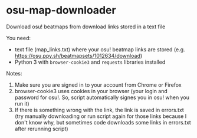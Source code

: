 # osu-map-downloader
Download osu! beatmaps from download links stored in a text file

You need:
* text file (map_links.txt) where your osu! beatmap links are stored (e.g. https://osu.ppy.sh/beatmapsets/1012634/download)
* Python 3 with `browser-cookie3` and `requests` libraries installed

Notes:
1. Make sure you are signed in to your account from Chrome or Firefox
2. browser-cookie3 uses cookies in your browser (your login and password for osu!. So, script automatically signes you in osu! when you run it)
3. If there is something wrong with the link, the link is saved in errors.txt (try manually downloading or run script again for those links because I don't know why, but sometimes code downloads some links in errors.txt after rerunning script)
